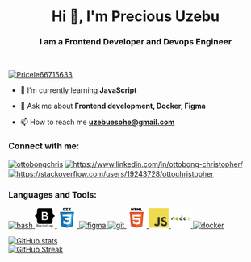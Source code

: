 <h1 align="center">Hi 👋, I'm Precious Uzebu</h1>
<h3 align="center">I am a Frontend Developer and Devops Engineer</h3>

<p align="left"> <img src="https://komarev.com/ghpvc/?username=preciousuzebu&label=Profile%20views&color=0e75b6&style=flat" alt="" /> </p>

<p align="left"> <a href="https://twitter.com/Pricele66715633" target="blank"><img src="https://img.shields.io/twitter/follow/Pricele66715633?logo=twitter&style=for-the-badge" alt="Pricele66715633" /></a> </p>

- 🌱 I’m currently learning **JavaScript**

- 💬 Ask me about **Frontend development, Docker, Figma**

- 📫 How to reach me **uzebuesohe@gmail.com**



<h3 align="left">Connect with me:</h3>
<p align="left">
<a href="https://twitter.com/Pricele66715633" target="blank"><img align="center" src="https://raw.githubusercontent.com/rahuldkjain/github-profile-readme-generator/master/src/images/icons/Social/twitter.svg" alt="ottobongchris" height="30" width="40" /></a>
<a href="https://linkedin.com/in/https://www.linkedin.com/in/preciousuzebu/" target="blank"><img align="center" src="https://raw.githubusercontent.com/rahuldkjain/github-profile-readme-generator/master/src/images/icons/Social/linked-in-alt.svg" alt="https://www.linkedin.com/in/ottobong-christopher/" height="30" width="40" /></a>
<a href="https://stackoverflow.com/users/https://stackoverflow.com/users/19243728/ottochristopher" target="blank"><img align="center" src="https://raw.githubusercontent.com/rahuldkjain/github-profile-readme-generator/master/src/images/icons/Social/stack-overflow.svg" alt="https://stackoverflow.com/users/19243728/ottochristopher" height="30" width="40" /></a>

</p>

<h3 align="left">Languages and Tools:</h3>
<p align="left"> <a href="https://www.gnu.org/software/bash/" target="_blank" rel="noreferrer"> <img src="https://www.vectorlogo.zone/logos/gnu_bash/gnu_bash-icon.svg" alt="bash" width="40" height="40"/> </a> <a href="https://getbootstrap.com" target="_blank" rel="noreferrer"> <img src="https://raw.githubusercontent.com/devicons/devicon/master/icons/bootstrap/bootstrap-plain-wordmark.svg" alt="bootstrap" width="40" height="40"/> </a> <a href="https://www.w3schools.com/css/" target="_blank" rel="noreferrer"> <img src="https://raw.githubusercontent.com/devicons/devicon/master/icons/css3/css3-original-wordmark.svg" alt="css3" width="40" height="40"/> </a> <a href="https://www.figma.com/" target="_blank" rel="noreferrer"> <img src="https://www.vectorlogo.zone/logos/figma/figma-icon.svg" alt="figma" width="40" height="40"/> </a> <a href="https://git-scm.com/" target="_blank" rel="noreferrer"> <img src="https://www.vectorlogo.zone/logos/git-scm/git-scm-icon.svg" alt="git" width="40" height="40"/> </a> <a href="https://www.w3.org/html/" target="_blank" rel="noreferrer"> <img src="https://raw.githubusercontent.com/devicons/devicon/master/icons/html5/html5-original-wordmark.svg" alt="html5" width="40" height="40"/> </a> <a href="https://developer.mozilla.org/en-US/docs/Web/JavaScript" target="_blank" rel="noreferrer"> <img src="https://raw.githubusercontent.com/devicons/devicon/master/icons/javascript/javascript-original.svg" alt="javascript" width="40" height="40"/> </a> <a href="https://nodejs.org" target="_blank" rel="noreferrer"> <img src="https://raw.githubusercontent.com/devicons/devicon/master/icons/nodejs/nodejs-original-wordmark.svg" alt="nodejs" width="40" height="40"/> </a> <a href="https://www.docker.com/" target="_blank" rel="noreferrer"> <img src="https://www.docker.com/wp-content/uploads/2022/03/vertical-logo-monochromatic.png" alt="docker" width="40" height="40"/> </a> </p>


[![GitHub stats](https://github-readme-stats.vercel.app/api?username=preciousuzebu&theme=great-gatsby&hide_border=true)](https://github.com/preciousuzebu/github-readme-stats) <br>
[![GitHub Streak](http://github-readme-streak-stats.herokuapp.com?user=ottobong&theme=great-gatsby&hide_border=true)](https://git.io/streak-stats)
